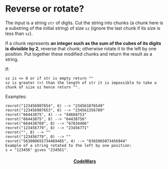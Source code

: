 # Reverse or rotate?
The input is a string `str` of digits. Cut the string into chunks (a chunk here is a substring of the initial string) of size `sz` (ignore the last chunk if its size is less than `sz`).

If a chunk represents **an integer such as the sum of the cubes of its digits is divisible by 2**, reverse that chunk; otherwise rotate it to the left by one position. Put together these modified chunks and return the result as a string.

If:
```
sz is <= 0 or if str is empty return ""
sz is greater (>) than the length of str it is impossible to take a chunk of size sz hence return "".
```

Examples:
```
revrot("123456987654", 6) --> "234561876549"
revrot("123456987653", 6) --> "234561356789"
revrot("66443875", 4) --> "44668753"
revrot("66443875", 8) --> "64438756"
revrot("664438769", 8) --> "67834466"
revrot("123456779", 8) --> "23456771"
revrot("", 8) --> ""
revrot("123456779", 0) --> "" 
revrot("563000655734469485", 4) --> "0365065073456944"
Example of a string rotated to the left by one position:
s = "123456" gives "234561".
```

<div align="center">
    <h4><a href="https://www.codewars.com/kata/56b5afb4ed1f6d5fb0000991">CodeWars</a></h4>
</div>